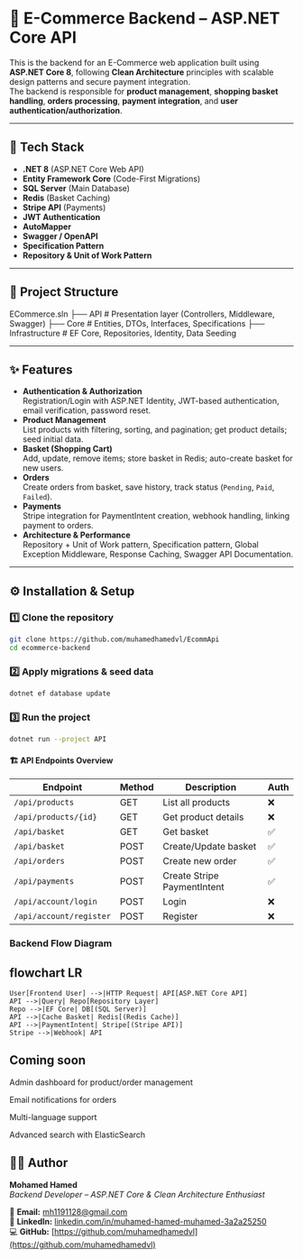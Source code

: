 # 🛒 E-Commerce Backend – ASP.NET Core API

This is the backend for an E-Commerce web application built using **ASP.NET Core 8**, following **Clean Architecture** principles with scalable design patterns and secure payment integration.  
The backend is responsible for **product management**, **shopping basket handling**, **orders processing**, **payment integration**, and **user authentication/authorization**.

---

## 🚀 Tech Stack
- **.NET 8** (ASP.NET Core Web API)
- **Entity Framework Core** (Code-First Migrations)
- **SQL Server** (Main Database)
- **Redis** (Basket Caching)
- **Stripe API** (Payments)
- **JWT Authentication**
- **AutoMapper**
- **Swagger / OpenAPI**
- **Specification Pattern**
- **Repository & Unit of Work Pattern**

---

## 📂 Project Structure
ECommerce.sln
├── API # Presentation layer (Controllers, Middleware, Swagger)
├── Core # Entities, DTOs, Interfaces, Specifications
├── Infrastructure # EF Core, Repositories, Identity, Data Seeding


---

## ✨ Features
- **Authentication & Authorization**  
  Registration/Login with ASP.NET Identity, JWT-based authentication, email verification, password reset.
- **Product Management**  
  List products with filtering, sorting, and pagination; get product details; seed initial data.
- **Basket (Shopping Cart)**  
  Add, update, remove items; store basket in Redis; auto-create basket for new users.
- **Orders**  
  Create orders from basket, save history, track status (`Pending`, `Paid`, `Failed`).
- **Payments**  
  Stripe integration for PaymentIntent creation, webhook handling, linking payment to orders.
- **Architecture & Performance**  
  Repository + Unit of Work pattern, Specification pattern, Global Exception Middleware, Response Caching, Swagger API Documentation.

---

## ⚙️ Installation & Setup

### 1️⃣ Clone the repository
```bash
git clone https://github.com/muhamedhamedvl/EcommApi
cd ecommerce-backend
```

### 2️⃣ Apply migrations & seed data
```bash
dotnet ef database update
```

### 3️⃣ Run the project
```bash
dotnet run --project API
```

#### 🏗 API Endpoints Overview

| Endpoint                | Method | Description                 | Auth |
| ----------------------- | ------ | --------------------------- | ---- |
| `/api/products`         | GET    | List all products           | ❌    |
| `/api/products/{id}`    | GET    | Get product details         | ❌    |
| `/api/basket`           | GET    | Get basket                  | ✅    |
| `/api/basket`           | POST   | Create/Update basket        | ✅    |
| `/api/orders`           | POST   | Create new order            | ✅    |
| `/api/payments`         | POST   | Create Stripe PaymentIntent | ✅    |
| `/api/account/login`    | POST   | Login                       | ❌    |
| `/api/account/register` | POST   | Register                    | ❌    |


### Backend Flow Diagram
## flowchart LR
    User[Frontend User] -->|HTTP Request| API[ASP.NET Core API]
    API -->|Query| Repo[Repository Layer]
    Repo -->|EF Core| DB[(SQL Server)]
    API -->|Cache Basket| Redis[(Redis Cache)]
    API -->|PaymentIntent| Stripe[(Stripe API)]
    Stripe -->|Webhook| API

## Coming soon
Admin dashboard for product/order management

Email notifications for orders

Multi-language support

Advanced search with ElasticSearch

## 👨‍💻 Author

**Mohamed Hamed**  
_Backend Developer – ASP.NET Core & Clean Architecture Enthusiast_  

📧 **Email:** [mh1191128@gmail.com](mailto:mh1191128@gmail.com)  
🔗 **LinkedIn:** [linkedin.com/in/muhamed-hamed-muhamed-3a2a25250](https://www.linkedin.com/in/muhamed-hamed-muhamed-3a2a25250/)  
💻 **GitHub:** [https://github.com/muhamedhamedvl](https://github.com/muhamedhamedvl)
